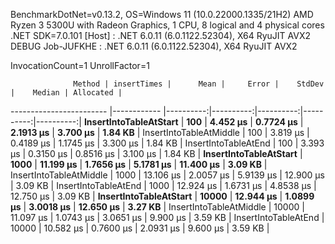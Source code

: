
BenchmarkDotNet=v0.13.2, OS=Windows 11 (10.0.22000.1335/21H2)
AMD Ryzen 3 5300U with Radeon Graphics, 1 CPU, 8 logical and 4 physical cores
.NET SDK=7.0.101
  [Host]     : .NET 6.0.11 (6.0.1122.52304), X64 RyuJIT AVX2 DEBUG
  Job-JUFKHE : .NET 6.0.11 (6.0.1122.52304), X64 RyuJIT AVX2

InvocationCount=1  UnrollFactor=1  

                  Method | insertTimes |      Mean |     Error |    StdDev |    Median | Allocated |
------------------------ |------------ |----------:|----------:|----------:|----------:|----------:|
  **InsertIntoTableAtStart** |         **100** |  **4.452 μs** | **0.7724 μs** | **2.1913 μs** |  **3.700 μs** |   **1.84 KB** |
 InsertIntoTableAtMiddle |         100 |  3.819 μs | 0.4189 μs | 1.1745 μs |  3.300 μs |   1.84 KB |
    InsertIntoTableAtEnd |         100 |  3.393 μs | 0.3150 μs | 0.8516 μs |  3.100 μs |   1.84 KB |
  **InsertIntoTableAtStart** |        **1000** | **11.199 μs** | **1.7656 μs** | **5.1781 μs** | **11.400 μs** |   **3.09 KB** |
 InsertIntoTableAtMiddle |        1000 | 13.106 μs | 2.0057 μs | 5.9139 μs | 12.900 μs |   3.09 KB |
    InsertIntoTableAtEnd |        1000 | 12.924 μs | 1.6731 μs | 4.8538 μs | 12.750 μs |   3.09 KB |
  **InsertIntoTableAtStart** |       **10000** | **12.944 μs** | **1.0899 μs** | **3.0018 μs** | **12.650 μs** |   **3.27 KB** |
 InsertIntoTableAtMiddle |       10000 | 11.097 μs | 1.0743 μs | 3.0651 μs |  9.900 μs |   3.59 KB |
    InsertIntoTableAtEnd |       10000 | 10.582 μs | 0.7600 μs | 2.0931 μs |  9.600 μs |   3.59 KB |
